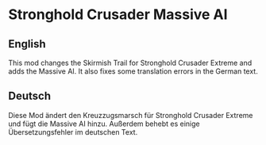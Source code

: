 # Stronghold Crusader Massive AI

## English
This mod changes the Skirmish Trail for Stronghold Crusader Extreme and adds the Massive AI.
It also fixes some translation errors in the German text.

## Deutsch
Diese Mod ändert den Kreuzzugsmarsch für Stronghold Crusader Extreme und fügt die Massive AI hinzu.
Außerdem behebt es einige Übersetzungsfehler im deutschen Text.
